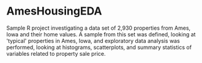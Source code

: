 # AmesHousingEDA
Sample R project investigating a data set of 2,930 properties from Ames, Iowa and their home values. A sample from this set was defined, looking at 'typical' properties in Ames, Iowa, and exploratory data analysis was performed, looking at histograms, scatterplots, and summary statistics of variables related to property sale price.
